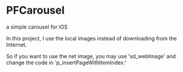 # PFCarousel
a simple carousel for iOS

In this project, I use the local images instead of downloading from the Internet. 

So if you want to use the net image, you may use 'sd_webImage' and change the code in 'p_insertPageWithItemIndex:'
